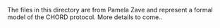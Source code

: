 The files in this directory are from Pamela Zave and represent a formal model of the CHORD protocol. 
More details to come..